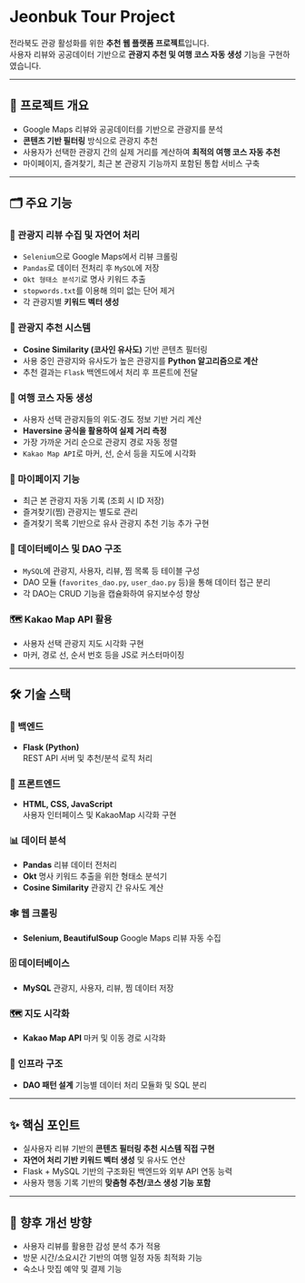 # Jeonbuk Tour Project

전라북도 관광 활성화를 위한 **추천 웹 플랫폼 프로젝트**입니다.  
사용자 리뷰와 공공데이터 기반으로 **관광지 추천 및 여행 코스 자동 생성** 기능을 구현하였습니다.

---

## 🎯 프로젝트 개요

- Google Maps 리뷰와 공공데이터를 기반으로 관광지를 분석
- **콘텐츠 기반 필터링** 방식으로 관광지 추천
- 사용자가 선택한 관광지 간의 실제 거리를 계산하여 **최적의 여행 코스 자동 추천**
- 마이페이지, 즐겨찾기, 최근 본 관광지 기능까지 포함된 통합 서비스 구축

---

## 🗂 주요 기능

### 🧠 관광지 리뷰 수집 및 자연어 처리

- `Selenium`으로 Google Maps에서 리뷰 크롤링
- `Pandas`로 데이터 전처리 후 `MySQL`에 저장
- `Okt 형태소 분석기`로 명사 키워드 추출
- `stopwords.txt`를 이용해 의미 없는 단어 제거
- 각 관광지별 **키워드 벡터 생성**

### 🤖 관광지 추천 시스템

- **Cosine Similarity (코사인 유사도)** 기반 콘텐츠 필터링
- 사용 중인 관광지와 유사도가 높은 관광지를 **Python 알고리즘으로 계산**
- 추천 결과는 `Flask` 백엔드에서 처리 후 프론트에 전달

### 📍 여행 코스 자동 생성

- 사용자 선택 관광지들의 위도·경도 정보 기반 거리 계산
- **Haversine 공식을 활용하여 실제 거리 측정**
- 가장 가까운 거리 순으로 관광지 경로 자동 정렬
- `Kakao Map API`로 마커, 선, 순서 등을 지도에 시각화

### 👤 마이페이지 기능

- 최근 본 관광지 자동 기록 (조회 시 ID 저장)
- 즐겨찾기(찜) 관광지는 별도로 관리
- 즐겨찾기 목록 기반으로 유사 관광지 추천 기능 추가 구현

### 🧱 데이터베이스 및 DAO 구조

- `MySQL`에 관광지, 사용자, 리뷰, 찜 목록 등 테이블 구성
- DAO 모듈 (`favorites_dao.py`, `user_dao.py` 등)을 통해 데이터 접근 분리
- 각 DAO는 CRUD 기능을 캡슐화하여 유지보수성 향상

### 🗺 Kakao Map API 활용

- 사용자 선택 관광지 지도 시각화 구현
- 마커, 경로 선, 순서 번호 등을 JS로 커스터마이징

---

## 🛠 기술 스택

### 🧩 백엔드
- **Flask (Python)**  
  REST API 서버 및 추천/분석 로직 처리

### 🎨 프론트엔드
- **HTML, CSS, JavaScript**  
  사용자 인터페이스 및 KakaoMap 시각화 구현

### 📊 데이터 분석
- **Pandas**
  리뷰 데이터 전처리
- **Okt**
  명사 키워드 추출을 위한 형태소 분석기
- **Cosine Similarity**
  관광지 간 유사도 계산

### 🕸 웹 크롤링
- **Selenium, BeautifulSoup**
  Google Maps 리뷰 자동 수집

### 🗄 데이터베이스
- **MySQL**
  관광지, 사용자, 리뷰, 찜 데이터 저장

### 🗺 지도 시각화
- **Kakao Map API**
  마커 및 이동 경로 시각화

### 🧱 인프라 구조
- **DAO 패턴 설계**
  기능별 데이터 처리 모듈화 및 SQL 분리

---

## ✨ 핵심 포인트

- 실사용자 리뷰 기반의 **콘텐츠 필터링 추천 시스템 직접 구현**
- **자연어 처리 기반 키워드 벡터 생성** 및 유사도 연산
- Flask + MySQL 기반의 구조화된 백엔드와 외부 API 연동 능력
- 사용자 행동 기록 기반의 **맞춤형 추천/코스 생성 기능 포함**

---

## 📌 향후 개선 방향

- 사용자 리뷰를 활용한 감성 분석 추가 적용
- 방문 시간/소요시간 기반의 여행 일정 자동 최적화 기능
- 숙소나 맛집 예약 및 결제 기능
